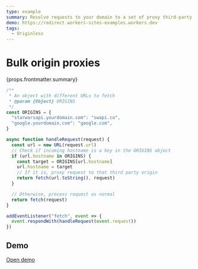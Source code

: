 ```yaml
---
type: example
summary: Resolve requests to your domain to a set of proxy third-party origins.
demo: https://redirect.workers-sites-examples.workers.dev
tags:
  - Originless
---
```


# Bulk origin proxies

<ContentColumn>
  <p>{props.frontmatter.summary}</p>
</ContentColumn>

```js
/**
 * An object with different URLs to fetch
 * @param {Object} ORIGINS
 */
const ORIGINS = {
  "starwarsapi.yourdomain.com": "swapi.co",
  "google.yourdomain.com": "google.com",
}

async function handleRequest(request) {
  const url = new URL(request.url)
  // Check if incoming hostname is a key in the ORIGINS object
  if (url.hostname in ORIGINS) {
    const target = ORIGINS[url.hostname]
    url.hostname = target
    // If it is, proxy request to that third party origin
    return fetch(url.toString(), request)
  }

  // Otherwise, process request as normal
  return fetch(request)
}

addEventListener("fetch", event => {
  event.respondWith(handleRequest(event.request))
})
```

## Demo

<p><a href={props.frontmatter.demo}>Open demo</a></p>

<Demo src={props.frontmatter.demo} title={props.frontmatter.summary} height="150"/>
